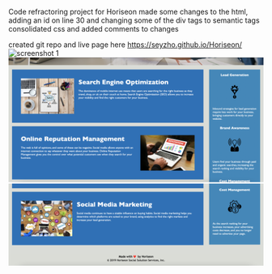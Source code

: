 Code refractoring project for Horiseon
made some changes to the html, adding an id on line 30 and changing some of the div tags to semantic tags
consolidated css and added comments to changes

created git repo and live page here https://seyzho.github.io/Horiseon/
![screenshot 1](assets/images/horiseon-part1.png)
![screenshot 2](assets/images/horiseon-part2.png)
![screenshot 3](assets/images/horiseon-part3.png)
